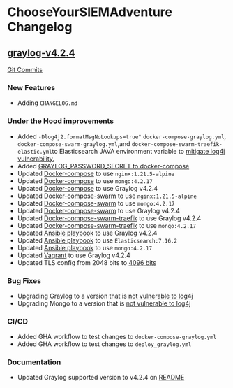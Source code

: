 # ChooseYourSIEMAdventure Changelog

<a name="graylog-v4.2.4"></a>
## [graylog-v4.2.4](https://github.com/osquery/osquery/releases/tag/graylog-v4.2.4)

[Git Commits](https://github.com/CptOfEvilMinions/ChooseYourSIEMAdventure/compare/splunk-v8.2...graylog-v4.2.4)

### New Features

- Adding `CHANGELOG.md`

### Under the Hood improvements
- Added `-Dlog4j2.formatMsgNoLookups=true"` `docker-compose-graylog.yml`, `docker-compose-swarm-graylog.yml`,and `docker-compose-swarm-traefik-elastic.yml`to Elasticsearch JAVA environment variable to [mitigate log4j vulnerability.](https://github.com/elastic/elasticsearch/issues/81618#issuecomment-991000240)
- Added [GRAYLOG_PASSWORD_SECRET to docker-compose](https://github.com/CptOfEvilMinions/ChooseYourSIEMAdventure/blob/main/docker-compose-graylog.yml#L37)
- Updated [Docker-compose](https://github.com/CptOfEvilMinions/ChooseYourSIEMAdventure/blob/main/.env#L7) to use `nginx:1.21.5-alpine`
- Updated [Docker-compose](https://github.com/CptOfEvilMinions/ChooseYourSIEMAdventure/blob/main/docker-compose-graylog.yml#L56) to use `mongo:4.2.17`
- Updated [Docker-compose](https://github.com/CptOfEvilMinions/ChooseYourSIEMAdventure/blob/main/.env#L3) to use Graylog v4.2.4
- Updated [Docker-compose-swarm](https://github.com/CptOfEvilMinions/ChooseYourSIEMAdventure/blob/main/docker-compose-swarm-graylog.yml#L5) to use `nginx:1.21.5-alpine`
- Updated [Docker-compose-swarm](https://github.com/CptOfEvilMinions/ChooseYourSIEMAdventure/blob/main/docker-compose-swarm-graylog.yml#L91) to use `mongo:4.2.17`
- Updated [Docker-compose-swarm](https://github.com/CptOfEvilMinions/ChooseYourSIEMAdventure/blob/main/docker-compose-swarm-graylog.yml#L40) to use Graylog v4.2.4
- Updated [Docker-compose-swarm-traefik](https://github.com/CptOfEvilMinions/ChooseYourSIEMAdventure/blob/main/docker-compose-swarm-traefik-graylog.yml#L5) to use Graylog v4.2.4
- Updated [Docker-compose-swarm-traefik](https://github.com/CptOfEvilMinions/ChooseYourSIEMAdventure/blob/main/docker-compose-swarm-traefik-graylog.yml#L64) to use `mongo:4.2.17`
- Updated [Ansible playbook](https://github.com/CptOfEvilMinions/ChooseYourSIEMAdventure/blob/main/group_vars/graylog.yml#L4) to use Graylog v4.2.4
- Updated [Ansible playbook](https://github.com/CptOfEvilMinions/ChooseYourSIEMAdventure/blob/main/group_vars/graylog.yml#L16) to use `Elasticsearch:7.16.2`
- Updated [Ansible playbook](https://github.com/CptOfEvilMinions/ChooseYourSIEMAdventure/blob/main/group_vars/graylog.yml#L22) to use `mongo:4.2.17`
- Updated [Vagrant](https://github.com/CptOfEvilMinions/ChooseYourSIEMAdventure/blob/main/group_vars/graylog.yml#L4) to use Graylog v4.2.4
- Updated TLS config from 2048 bits to [4096 bits](https://github.com/CptOfEvilMinions/ChooseYourSIEMAdventure/blob/main/conf/tls/tls.conf#L2)

### Bug Fixes

- Upgrading Graylog to a version that is [not vulnerable to log4j](https://www.graylog.org/post/graylog-update-for-log4j)
- Upgrading Mongo to a version that is [not vulnerable to log4j](https://www.mongodb.com/blog/post/log4shell-vulnerability-cve-2021-44228-and-mongodb)

### CI/CD

- Added GHA workflow to test changes to `docker-compose-graylog.yml`
- Added GHA workflow to test changes to `deploy_graylog.yml`

### Documentation

- Updated Graylog supported version to v4.2.4 on [README](README.md)



